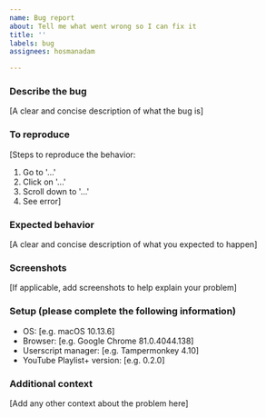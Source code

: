 ```yaml
---
name: Bug report
about: Tell me what went wrong so I can fix it
title: ''
labels: bug
assignees: hosmanadam

---
```


### Describe the bug
[A clear and concise description of what the bug is]

### To reproduce
[Steps to reproduce the behavior:
1. Go to '...'
1. Click on '...'
1. Scroll down to '...'
1. See error]

### Expected behavior
[A clear and concise description of what you expected to happen]

### Screenshots
[If applicable, add screenshots to help explain your problem]

### Setup (please complete the following information)
- OS: [e.g. macOS 10.13.6]
- Browser: [e.g. Google Chrome 81.0.4044.138]
- Userscript manager: [e.g. Tampermonkey 4.10]
- YouTube Playlist+ version: [e.g. 0.2.0]

### Additional context
[Add any other context about the problem here]
